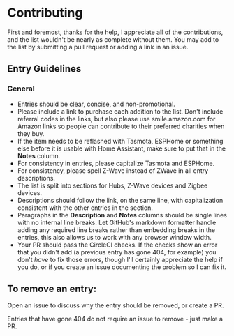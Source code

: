 # Contributing

First and foremost, thanks for the help, I appreciate all of the contributions, and the list wouldn't be nearly as complete without them. You may add to the list by submitting a pull request or adding a link in an issue.

## Entry Guidelines

### General

* Entries should be clear, concise, and non-promotional.
* Please include a link to purchase each addition to the list. Don't include referral codes in the links, but also please use smile.amazon.com for Amazon links so people can contribute to their preferred charities when they buy.
* If the item needs to be reflashed with Tasmota, ESPHome or something else before it is usable with Home Assistant, make sure to put that in the **Notes** column.
* For consistency in entries, please capitalize Tasmota and ESPHome.
* For consistency, please spell Z-Wave instead of ZWave in all entry descriptions.
* The list is split into sections for Hubs, Z-Wave devices and Zigbee devices.
* Descriptions should follow the link, on the same line, with capitalization consistent with the other entries in the section.
* Paragraphs in the **Description** and **Notes** columns should be single lines with no internal line breaks. Let GitHub's markdown formatter handle adding any required line breaks rather than embedding breaks in the entries, this also allows us to work with any browser window width.
* Your PR should pass the CircleCI checks. If the checks show an error that you didn't add (a previous entry has gone 404, for example) you don't _have_ to fix those errors, though I'll certainly appreciate the help if you do, or if you create an issue documenting the problem so I can fix it.

## To remove an entry:

Open an issue to discuss why the entry should be removed, or create a PR.

Entries that have gone 404 do not require an issue to remove - just make a PR.
